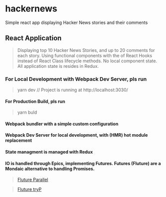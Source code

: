 # hackernews
Simple react app displaying Hacker News stories and their comments

## React Application
> Displaying top 10 Hacker News Stories, and up to 20 comments for each story.
> Using functional components with the of React Hooks instead of React Class lifecycle methods.
> No local component state. All application state is resides in Redux.

### For Local Development with Webpack Dev Server, pls run
> yarn dev 
> // Project is running at http://localhost:3030/

#### For Production Build, pls run
> yarn buld

#### Webpack bundler with a simple custom configuration
#### Webpack Dev Server for local development, with (HMR) hot module replacement

#### State managment is managed with Redux

#### IO is handled through Epics, implementing Futures. Futures (Fluture) are a Mondaic alternative to handling Promises.

> [Fluture Parallel](https://github.com/fluture-js/Fluture/tree/11.x#parallel)

> [Fluture tryP](https://github.com/fluture-js/Fluture/tree/11.x#tryp)
